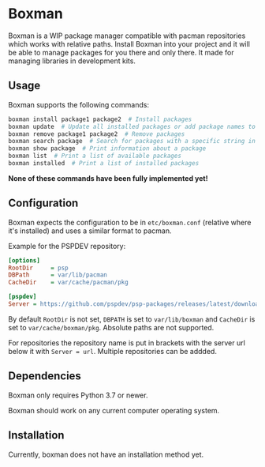 # Boxman

Boxman is a WIP package manager compatible with pacman repositories which works with relative paths. Install Boxman into your project and it will be able to manage packages for you there and only there. It made for managing libraries in development kits.

## Usage

Boxman supports the following commands:

```bash
boxman install package1 package2  # Install packages
boxman update  # Update all installed packages or add package names to update specific ones
boxman remove package1 package2  # Remove packages
boxman search package  # Search for packages with a specific string in their name
boxman show package  # Print information about a package
boxman list  # Print a list of available packages
boxman installed  # Print a list of installed packages
```

**None of these commands have been fully implemented yet!**

## Configuration

Boxman expects the configuration to be in `etc/boxman.conf` (relative where it's installed) and uses a similar format to pacman.

Example for the PSPDEV repository:
```ini
[options]
RootDir     = psp
DBPath      = var/lib/pacman
CacheDir    = var/cache/pacman/pkg

[pspdev]
Server = https://github.com/pspdev/psp-packages/releases/latest/download/
```

By default `RootDir` is not set, `DBPATH` is set to `var/lib/boxman` and `CacheDir` is set to `var/cache/boxman/pkg`. Absolute paths are not supported.

For repositories the repository name is put in brackets with the server url below it with `Server = url`. Multiple repositories can be addded.

## Dependencies

Boxman only requires Python 3.7 or newer.

Boxman should work on any current computer operating system.

## Installation

Currently, boxman does not have an installation method yet.
